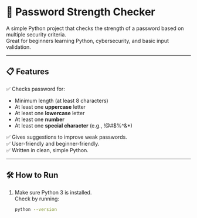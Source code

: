 # 🔐 Password Strength Checker

A simple Python project that checks the strength of a password based on multiple security criteria.  
Great for beginners learning Python, cybersecurity, and basic input validation.

---

## 📋 Features

✅ Checks password for:
- Minimum length (at least 8 characters)  
- At least one **uppercase** letter  
- At least one **lowercase** letter  
- At least one **number**  
- At least one **special character** (e.g., !@#$%^&*)

✅ Gives suggestions to improve weak passwords.  
✅ User-friendly and beginner-friendly.  
✅ Written in clean, simple Python.

---

## 🛠️ How to Run

1. Make sure Python 3 is installed.  
   Check by running:
   ```bash
   python --version
